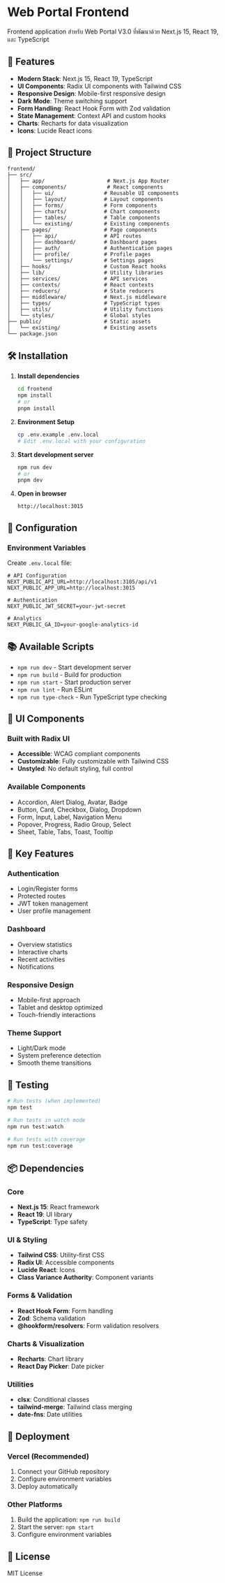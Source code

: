 # Web Portal Frontend

Frontend application สำหรับ Web Portal V3.0 ที่พัฒนาด้วย Next.js 15, React 19, และ TypeScript

## 🚀 Features

- **Modern Stack**: Next.js 15, React 19, TypeScript
- **UI Components**: Radix UI components with Tailwind CSS
- **Responsive Design**: Mobile-first responsive design
- **Dark Mode**: Theme switching support
- **Form Handling**: React Hook Form with Zod validation
- **State Management**: Context API and custom hooks
- **Charts**: Recharts for data visualization
- **Icons**: Lucide React icons

## 📁 Project Structure

```
frontend/
├── src/
│   ├── app/                    # Next.js App Router
│   ├── components/             # React components
│   │   ├── ui/                # Reusable UI components
│   │   ├── layout/            # Layout components
│   │   ├── forms/             # Form components
│   │   ├── charts/            # Chart components
│   │   ├── tables/            # Table components
│   │   └── existing/          # Existing components
│   ├── pages/                 # Page components
│   │   ├── api/               # API routes
│   │   ├── dashboard/         # Dashboard pages
│   │   ├── auth/              # Authentication pages
│   │   ├── profile/           # Profile pages
│   │   └── settings/          # Settings pages
│   ├── hooks/                 # Custom React hooks
│   ├── lib/                   # Utility libraries
│   ├── services/              # API services
│   ├── contexts/              # React contexts
│   ├── reducers/              # State reducers
│   ├── middleware/            # Next.js middleware
│   ├── types/                 # TypeScript types
│   ├── utils/                 # Utility functions
│   └── styles/                # Global styles
├── public/                    # Static assets
│   └── existing/              # Existing assets
└── package.json
```

## 🛠️ Installation

1. **Install dependencies**
   ```bash
   cd frontend
   npm install
   # or
   pnpm install
   ```

2. **Environment Setup**
   ```bash
   cp .env.example .env.local
   # Edit .env.local with your configuration
   ```

3. **Start development server**
   ```bash
   npm run dev
   # or
   pnpm dev
   ```

4. **Open in browser**
   ```
   http://localhost:3015
   ```

## 🔧 Configuration

### Environment Variables

Create `.env.local` file:

```env
# API Configuration
NEXT_PUBLIC_API_URL=http://localhost:3105/api/v1
NEXT_PUBLIC_APP_URL=http://localhost:3015

# Authentication
NEXT_PUBLIC_JWT_SECRET=your-jwt-secret

# Analytics
NEXT_PUBLIC_GA_ID=your-google-analytics-id
```

## 📚 Available Scripts

- `npm run dev` - Start development server
- `npm run build` - Build for production
- `npm run start` - Start production server
- `npm run lint` - Run ESLint
- `npm run type-check` - Run TypeScript type checking

## 🎨 UI Components

### Built with Radix UI
- **Accessible**: WCAG compliant components
- **Customizable**: Fully customizable with Tailwind CSS
- **Unstyled**: No default styling, full control

### Available Components
- Accordion, Alert Dialog, Avatar, Badge
- Button, Card, Checkbox, Dialog, Dropdown
- Form, Input, Label, Navigation Menu
- Popover, Progress, Radio Group, Select
- Sheet, Table, Tabs, Toast, Tooltip

## 🎯 Key Features

### Authentication
- Login/Register forms
- Protected routes
- JWT token management
- User profile management

### Dashboard
- Overview statistics
- Interactive charts
- Recent activities
- Notifications

### Responsive Design
- Mobile-first approach
- Tablet and desktop optimized
- Touch-friendly interactions

### Theme Support
- Light/Dark mode
- System preference detection
- Smooth theme transitions

## 🧪 Testing

```bash
# Run tests (when implemented)
npm test

# Run tests in watch mode
npm run test:watch

# Run tests with coverage
npm run test:coverage
```

## 📦 Dependencies

### Core
- **Next.js 15**: React framework
- **React 19**: UI library
- **TypeScript**: Type safety

### UI & Styling
- **Tailwind CSS**: Utility-first CSS
- **Radix UI**: Accessible components
- **Lucide React**: Icons
- **Class Variance Authority**: Component variants

### Forms & Validation
- **React Hook Form**: Form handling
- **Zod**: Schema validation
- **@hookform/resolvers**: Form validation resolvers

### Charts & Visualization
- **Recharts**: Chart library
- **React Day Picker**: Date picker

### Utilities
- **clsx**: Conditional classes
- **tailwind-merge**: Tailwind class merging
- **date-fns**: Date utilities

## 🚀 Deployment

### Vercel (Recommended)
1. Connect your GitHub repository
2. Configure environment variables
3. Deploy automatically

### Other Platforms
1. Build the application: `npm run build`
2. Start the server: `npm start`
3. Configure environment variables

## 📄 License

MIT License
